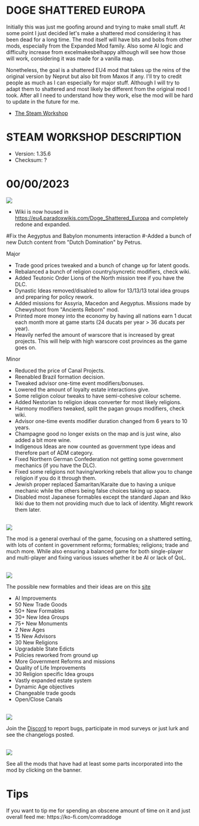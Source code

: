 # DOGE SHATTERED EUROPA
Initially this was just me goofing around and trying to make small stuff. At some point I just decided let's make a shattered
mod considering it has been dead for a long time. The mod itself will have bits and bobs from other mods, especially from the Expanded Mod family.
Also some AI logic and difficulty increase from excelmakesbelhappy although will see how those will work, considering it was made for a vanilla map.

Nonetheless, the goal is a shattered EU4 mod that takes up the reins of the original version by Neprut but also bit from Maxos if any.
I'll try to credit people as much as I can especially for major stuff. Although I will try to adapt them to shattered and most likely be different
from the original mod I took. After all I need to understand how they work, else the mod will be hard to update in the future for me.

- [The Steam Workshop](https://steamcommunity.com/sharedfiles/filedetails/?id=2152606065)

# STEAM WORKSHOP DESCRIPTION

- Version: 1.35.6
- Checksum: ?

<h1>00/00/2023</h1>
<img src=https://i.imgur.com/dAceBAG.png/>

- Wiki is now housed in https://eu4.paradoxwikis.com/Doge_Shattered_Europa and completely redone and expanded.


#Fix the Aegyptus and Babylon monuments interaction
#-Added a bunch of new Dutch content from "Dutch Domination" by Petrus.

Major
- Trade good prices tweaked and a bunch of change up for latent goods.
- Rebalanced a bunch of religion country/syncretic modifiers, check wiki.
- Added Teutonic Order Lions of the North mission tree if you have the DLC.
- Dynastic Ideas removed/disabled to allow for 13/13/13 total idea groups and preparing for policy rework.
- Added missions for Assyria, Macedon and Aegyptus. Missions made by Chewyshoot from "Ancients Reborn" mod.
- Printed more money into the economy by having all nations earn 1 ducat each month more at game starts (24 ducats per year > 36 ducats per year).
- Heavily nerfed the amount of warscore that is increased by great projects. This will help with high warscore cost provinces as the game goes on.

Minor
- Reduced the price of Canal Projects.
- Reenabled Brazil formation decision.
- Tweaked advisor one-time event modifiers/bonuses.
- Lowered the amount of loyalty estate interactions give.
- Some religion colour tweaks to have semi-cohesive colour scheme.
- Added Nestorian to religion ideas converter for most likely religions.
- Harmony modifiers tweaked, split the pagan groups modifiers, check wiki.
- Advisor one-time events modifier duration changed from 6 years to 10 years.
- Champagne good no longer exists on the map and is just wine, also added a bit more wine.
- Indigenous Ideas are now counted as government type ideas and therefore part of ADM category.
- Fixed Northern German Confederation not getting some government mechanics (if you have the DLC).
- Fixed some religions not having/working rebels that allow you to change religion if you do it through them.
- Jewish proper replaced Samaritan/Karaite due to having a unique mechanic while the others being false choices taking up space.
- Disabled most Japanese formables except the standard Japan and Ikko Ikki due to them not providing much due to lack of identity. Might rework them later.


<br/>
<img src=https://i.imgur.com/F14PpEA.png/>

The mod is a general overhaul of the game, focusing on a shattered setting, with lots of content in government reforms; formables; religions; trade and much more. While also ensuring a balanced game for both single-player and multi-player and fixing various issues whether it be AI or lack of QoL.

<br/>
<img src=https://i.imgur.com/jIkgNsx.png/>

The possible new formables and their ideas are on this [site](https://dogeshattered.fandom.com/wiki/Formables)

- AI Improvements
- 50 New Trade Goods
- 50+ New Formables
- 30+ New Idea Groups
- 75+ New Monuments
- 2 New Ages
- 15 New Advisors
- 30 New Religions
- Upgradable State Edicts
- Policies reworked from ground up
- More Government Reforms and missions
- Quality of Life Improvements
- 30 Religion specific Idea groups
- Vastly expanded estate system
- Dynamic Age objectives
- Changeable trade goods
- Open/Close Canals

<br/>

<img src=https://i.imgur.com/rdtTMF7.png/>


Join the [Discord](https://discord.gg/DwNbtWY) to report bugs, participate in mod surveys or just lurk and see the changelogs posted.

<br/>
<a href="https://steamcommunity.com/workshop/filedetails/discussion/2152606065/3115898713372561841/">
    <img src=https://i.imgur.com/801eNhE.png/>
</a>

See all the mods that have had at least some parts incorporated into the mod by clicking on the banner.

<h1>Tips</h1>
If you want to tip me for spending an obscene amount of time on it and just overall feed me:
https://ko-fi.com/comraddoge

<br/><br/>
